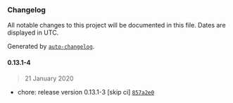 ### Changelog

All notable changes to this project will be documented in this file. Dates are displayed in UTC.

Generated by [`auto-changelog`](https://github.com/CookPete/auto-changelog).

#### 0.13.1-4

> 21 January 2020

- chore: release version 0.13.1-3 [skip ci] [`857a2e0`](https://github.com/GoodDollar/GoodDAPP/commit/857a2e0bc2afdf89689b21005edb4624c35790fc)
